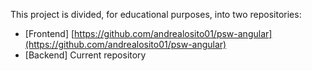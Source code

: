 This project is divided, for educational purposes, into two repositories:
- [Frontend] [https://github.com/andrealosito01/psw-angular](https://github.com/andrealosito01/psw-angular)
- [Backend] Current repository
